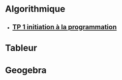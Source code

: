 # Algorithmique  
 * ## [TP 1 initiation à la programmation](./TP1_initiation_prog.html)

# Tableur  
# Geogebra  
